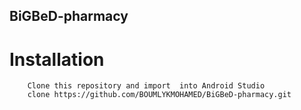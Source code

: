 ## BiGBeD-pharmacy
# Installation
		Clone this repository and import  into Android Studio
		clone https://github.com/BOUMLYKMOHAMED/BiGBeD-pharmacy.git
		
